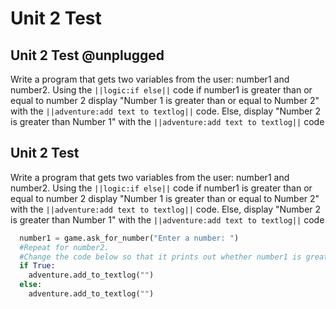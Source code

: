 # Unit 2 Test

## Unit 2 Test @unplugged
Write a program that gets two variables from the user: number1 and number2.
Using the ``||logic:if else||`` code if number1 is greater than or equal to number 2 display "Number 1 is greater than or equal to Number 2" with the ``||adventure:add text to textlog||`` code.
Else, display "Number 2 is greater than Number 1" with the ``||adventure:add text to textlog||`` code

## Unit 2 Test 
Write a program that gets two variables from the user: number1 and number2.
Using the ``||logic:if else||`` code if number1 is greater than or equal to number 2 display "Number 1 is greater than or equal to Number 2" with the ``||adventure:add text to textlog||`` code.
Else, display "Number 2 is greater than Number 1" with the ``||adventure:add text to textlog||`` code

```python
  number1 = game.ask_for_number("Enter a number: ")
  #Repeat for number2.
  #Change the code below so that it prints out whether number1 is greater than number2 or number2 is greater than number1.
  if True:
    adventure.add_to_textlog("")
  else:
    adventure.add_to_textlog("")
```
